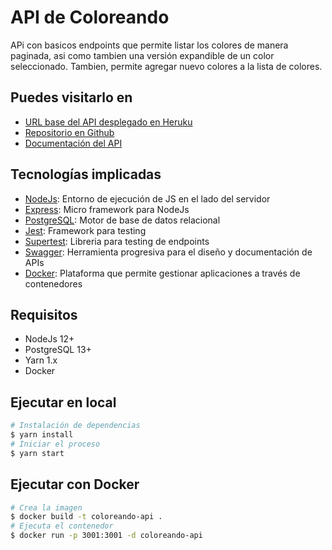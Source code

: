 # API de Coloreando

APi con basicos endpoints que permite listar los colores de manera paginada, asi como tambien una versión expandible de un color seleccionado. Tambien, permite agregar nuevo colores a la lista de colores.

## Puedes visitarlo en

* [URL base del API desplegado en Heruku](https://coloreando-api.herokuapp.com/api/v1)
* [Repositorio en Github](https://github.com/yonattan95/coloreando-api)
* [Documentación del API](https://coloreando-api.herokuapp.com/api-docs)

## Tecnologías implicadas

- [NodeJs](https://nodejs.org/): Entorno de ejecución de JS en el lado del servidor
- [Express](https://expressjs.com/): Micro framework para NodeJs
- [PostgreSQL](https://www.postgresql.org/): Motor de base de datos relacional
- [Jest](https://jestjs.io/): Framework para testing
- [Supertest](https://github.com/visionmedia/supertest#readme): Libreria para testing de endpoints
- [Swagger](https://swagger.io/): Herramienta progresiva para el diseño y documentación de APIs
- [Docker](https://www.docker.com/): Plataforma que permite gestionar aplicaciones a través de contenedores

## Requisitos

- NodeJs 12+
- PostgreSQL 13+
- Yarn 1.x
- Docker

## Ejecutar en local

```sh
# Instalación de dependencias
$ yarn install
# Iniciar el proceso
$ yarn start
```

## Ejecutar con Docker

```sh
# Crea la imagen
$ docker build -t coloreando-api .
# Ejecuta el contenedor
$ docker run -p 3001:3001 -d coloreando-api
```